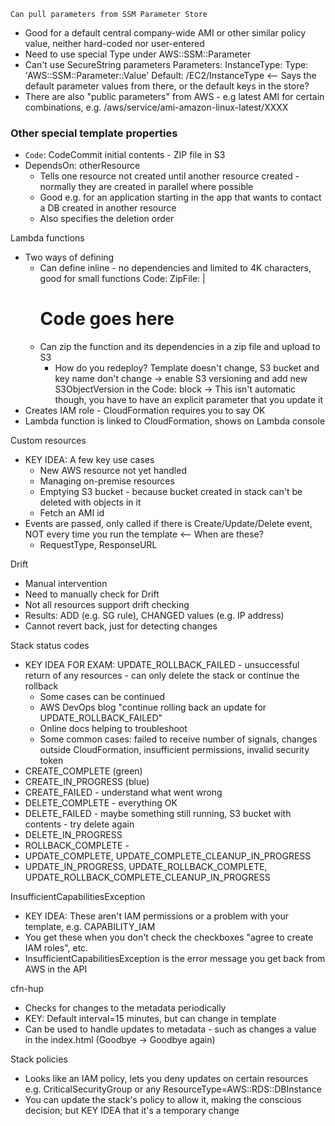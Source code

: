     Can pull parameters from SSM Parameter Store
- Good for a default central company-wide AMI or other similar policy value, neither hard-coded nor user-entered
- Need to use special Type under AWS::SSM::Parameter
- Can't use SecureString parameters
    Parameters:
        InstanceType:
            Type: 'AWS::SSM::Parameter::Value<String>'
            Default: /EC2/InstanceType <-- Says the default parameter values from there, or the default keys in the store?
- There are also "public parameters" from AWS - e.g latest AMI for certain combinations, e.g. /aws/service/ami-amazon-linux-latest/XXXX

### Other special template properties
- `Code`: CodeCommit initial contents - ZIP file in S3
- DependsOn: otherResource
  - Tells one resource not created until another resource created - normally they are created in parallel where possible
  - Good e.g. for an application starting in the app that wants to contact a DB created in another resource
  - Also specifies the deletion order

Lambda functions
- Two ways of defining
    - Can define inline - no dependencies and limited to 4K characters, good for small functions
    Code:
        ZipFile: |
        # Code goes here
    - Can zip the function and its dependencies in a zip file and upload to S3
      - How do you redeploy? Template doesn't change, S3 bucket and key name don't change 
        -> enable S3 versioning and add new S3ObjectVersion in the Code: block
        -> This isn't automatic though, you have to have an explicit parameter that you update it
- Creates IAM role - CloudFormation requires you to say OK
- Lambda function is linked to CloudFormation, shows on Lambda console

Custom resources
- KEY IDEA: A few key use cases
  - New AWS resource not yet handled
  - Managing on-premise resources
  - Emptying S3 bucket - because bucket created in stack can't be deleted with objects in it
  - Fetch an AMI id
- Events are passed, only called if there is Create/Update/Delete event, NOT every time you run the template <-- When are these?
  - RequestType, ResponseURL

Drift
- Manual intervention
- Need to manually check for Drift
- Not all resources support drift checking
- Results: ADD (e.g. SG rule), CHANGED values (e.g. IP address)
- Cannot revert back, just for detecting changes

Stack status codes
- KEY IDEA FOR EXAM: UPDATE_ROLLBACK_FAILED - unsuccessful return of any resources - can only delete the stack or continue the rollback
  - Some cases can be continued
  - AWS DevOps blog "continue rolling back an update for UPDATE_ROLLBACK_FAILED"
  - Online docs helping to troubleshoot
  - Some common cases: failed to receive number of signals, changes outside CloudFormation, insufficient permissions, invalid security token
- CREATE_COMPLETE (green)
- CREATE_IN_PROGRESS (blue)
- CREATE_FAILED - understand what went wrong
- DELETE_COMPLETE - everything OK
- DELETE_FAILED - maybe something still running, S3 bucket with contents - try delete again
- DELETE_IN_PROGRESS
- ROLLBACK_COMPLETE - 
- UPDATE_COMPLETE, UPDATE_COMPLETE_CLEANUP_IN_PROGRESS
- UPDATE_IN_PROGRESS, UPDATE_ROLLBACK_COMPLETE, UPDATE_ROLLBACK_COMPLETE_CLEANUP_IN_PROGRESS

InsufficientCapabilitiesException
- KEY IDEA: These aren't IAM permissions or a problem with your template, e.g. CAPABILITY_IAM
- You get these when you don't check the checkboxes "agree to create IAM roles", etc.
- InsufficientCapabilitiesException is the error message you get back from AWS in the API

cfn-hup
- Checks for changes to the metadata periodically
- KEY: Default interval=15 minutes, but can change in template
- Can be used to handle updates to metadata - such as changes a value in the index.html (Goodbye -> Goodbye again)

Stack policies
- Looks like an IAM policy, lets you deny updates on certain resources e.g. CriticalSecurityGroup or any ResourceType=AWS::RDS::DBInstance
- You can update the stack's policy to allow it, making the conscious decision; but KEY IDEA that it's a temporary change
